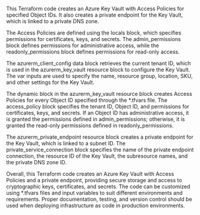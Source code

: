 This Terraform code creates an Azure Key Vault with Access Policies for specified Object IDs. It also creates a private endpoint for the Key Vault, which is linked to a private DNS zone.

The Access Policies are defined using the locals block, which specifies permissions for certificates, keys, and secrets. The admin_permissions block defines permissions for administrative access, while the readonly_permissions block defines permissions for read-only access.

The azurerm_client_config data block retrieves the current tenant ID, which is used in the azurerm_key_vault resource block to configure the Key Vault. The var inputs are used to specify the name, resource group, location, SKU, and other settings for the Key Vault.

The dynamic block in the azurerm_key_vault resource block creates Access Policies for every Object ID specified through the *.tfvars file. The access_policy block specifies the tenant ID, Object ID, and permissions for certificates, keys, and secrets. If an Object ID has administrative access, it is granted the permissions defined in admin_permissions; otherwise, it is granted the read-only permissions defined in readonly_permissions.

The azurerm_private_endpoint resource block creates a private endpoint for the Key Vault, which is linked to a subnet ID. The private_service_connection block specifies the name of the private endpoint connection, the resource ID of the Key Vault, the subresource names, and the private DNS zone ID.

Overall, this Terraform code creates an Azure Key Vault with Access Policies and a private endpoint, providing secure storage and access to cryptographic keys, certificates, and secrets. The code can be customized using *.tfvars files and input variables to suit different environments and requirements. Proper documentation, testing, and version control should be used when deploying infrastructure as code in production environments.